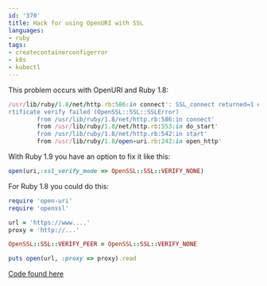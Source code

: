 ```yaml
---
id: '370'
title: Hack for using OpenURI with SSL
languages:
- ruby
tags:
- createcontainerconfigerror
- k8s
- kubectl
---
```

This problem occurs with OpenURI and Ruby 1.8:


```ruby
/usr/lib/ruby/1.8/net/http.rb:586:in connect': SSL_connect returned=1 errno=0 state=SSLv3 read server certificate B: ce
rtificate verify failed (OpenSSL::SSL::SSLError)
        from /usr/lib/ruby/1.8/net/http.rb:586:in connect'
        from /usr/lib/ruby/1.8/net/http.rb:553:in do_start'
        from /usr/lib/ruby/1.8/net/http.rb:542:in start'
        from /usr/lib/ruby/1.8/open-uri.rb:242:in open_http'
```
    

With Ruby 1.9 you have an option to fix it like this:


```ruby
open(uri,:ssl_verify_mode => OpenSSL::SSL::VERIFY_NONE)
```
    

For Ruby 1.8 you could do this:


```ruby
require 'open-uri'
require 'openssl'

url = 'https://www....'
proxy = 'http://...'

OpenSSL::SSL::VERIFY_PEER = OpenSSL::SSL::VERIFY_NONE

puts open(url, :proxy => proxy).read
```
    

[Code found here](http://www.peterkrantz.com/2007/open-uri-cert-verification/)

